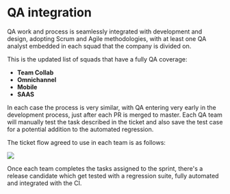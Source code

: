 # QA integration

QA work and process is seamlessly integrated with development and design, adopting Scrum and Agile methodologies, with at least one QA analyst embedded in each squad that the company is divided on.

This is the updated list of squads that have a fully QA coverage:

* **Team Collab**
* **Omnichannel**
* **Mobile**
* **SAAS**

In each case the process is very similar, with QA entering very early in the development process, just after each PR is merged to master. Each QA team will manually test the task described in the ticket and also save the test case for a potential addition to the automated regression.

The ticket flow agreed to use in each team is as follows:

![](../../../../../.gitbook/assets/qa-flow.png)

Once each team completes the tasks assigned to the sprint, there's a release candidate which get tested with a regression suite, fully automated and integrated with the CI.

